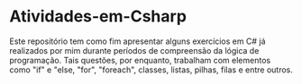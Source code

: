 # Atividades-em-Csharp
Este repositório tem como fim apresentar alguns exercícios em C# já realizados por mim durante períodos de compreensão da lógica de programação. Tais questões, por enquanto, trabalham com elementos como "if" e "else, "for", "foreach", classes, listas, pilhas, filas e entre outros.

